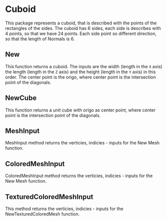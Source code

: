 # Cuboid

This package represents a cuboid, that is described with the points of the rectangles of the sides. The cuboid has 6 sides, each side is describes with 4 points, so that we have 24 points. Each side point so different direction, so that the length of Normals is 6.

## New

This function returns a cuboid. The inputs are the width (length in the `X` axis) the length (length in the `Z` axis) and the height (length in the `Y` axis) in this order. The center point is the origo, where center point is the intersection point of the diagonals.

## NewCube

This function returns a unit cube with origo as center point, where center point is the intersection point of the diagonals.

## MeshInput

MeshInput method returns the verticies, indicies - inputs for the New Mesh function.

## ColoredMeshInput

ColoredMeshInput method returns the verticies, indicies - inputs for the New Mesh function.

## TexturedColoredMeshInput

This method returns the verticies, indicies - inputs for the NewTexturedColoredMesh function.
